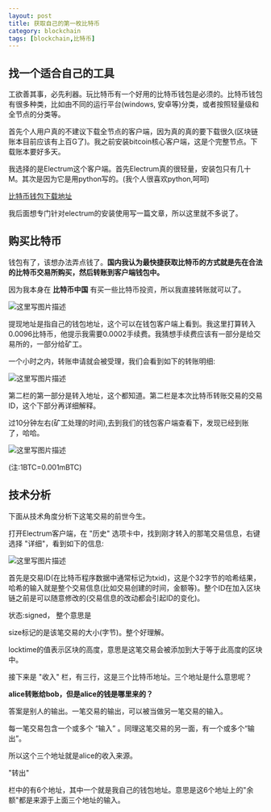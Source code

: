 ```yaml
---
layout: post
title: 获取自己的第一枚比特币
category: blockchain
tags: [blockchain,比特币]
---
```



## 找一个适合自己的工具

工欲善其事，必先利器。玩比特币有一个好用的比特币钱包是必须的。比特币钱包有很多种类，比如由不同的运行平台(windows, 安卓等)分类，或者按照轻量级和全节点的分类等。

首先个人用户真的不建议下载全节点的客户端，因为真的真的要下载很久(区块链账本目前应该有上百G了)。我之前安装bitcoin核心客户端，这是个完整节点。下载账本要好多天。


我选择的是Electrum这个客户端。首先Electrum真的很轻量，安装包只有几十M。其次是因为它是用python写的。(我个人很喜欢python,呵呵)




[比特币钱包下载地址](https://bitcoin.org/zh_CN/choose-your-wallet)

我后面想专门针对electrum的安装使用写一篇文章，所以这里就不多说了。





## 购买比特币

钱包有了，该想办法弄点钱了。**国内我认为最快捷获取比特币的方式就是先在合法的比特币交易所购买，然后转账到客户端钱包中。**


因为我本身在 **比特币中国** 有买一些比特币投资，所以我直接转账就可以了。


![这里写图片描述](http://img.blog.csdn.net/20170627140643375?watermark/2/text/aHR0cDovL2Jsb2cuY3Nkbi5uZXQvcG9ueV9tYWdnaWU=/font/5a6L5L2T/fontsize/400/fill/I0JBQkFCMA==/dissolve/70/gravity/SouthEast)

提现地址是指自己的钱包地址，这个可以在钱包客户端上看到。我这里打算转入0.0096比特币，他提示我需要0.0002手续费。我猜想手续费应该有一部分是给交易所的，一部分给矿工。


一个小时之内，转账申请就会被受理，我们会看到如下的转账明细:

![这里写图片描述](http://img.blog.csdn.net/20170627140706841?watermark/2/text/aHR0cDovL2Jsb2cuY3Nkbi5uZXQvcG9ueV9tYWdnaWU=/font/5a6L5L2T/fontsize/400/fill/I0JBQkFCMA==/dissolve/70/gravity/SouthEast)

第二栏的第一部分是转入地址，这个都知道。第二栏是本次比特币转账交易的交易ID，这个下部分再详细解释。


过10分钟左右(矿工处理的时间),去到我们的钱包客户端查看下，发现已经到账了，哈哈。

![这里写图片描述](http://img.blog.csdn.net/20170627140718814?watermark/2/text/aHR0cDovL2Jsb2cuY3Nkbi5uZXQvcG9ueV9tYWdnaWU=/font/5a6L5L2T/fontsize/400/fill/I0JBQkFCMA==/dissolve/70/gravity/SouthEast)


(注:1BTC=0.001mBTC)


## 技术分析

下面从技术角度分析下这笔交易的前世今生。

打开Electrum客户端，在 "历史" 选项卡中，找到刚才转入的那笔交易信息，右键选择 "详细"，看到如下的信息:

![这里写图片描述](http://img.blog.csdn.net/20170627140728517?watermark/2/text/aHR0cDovL2Jsb2cuY3Nkbi5uZXQvcG9ueV9tYWdnaWU=/font/5a6L5L2T/fontsize/400/fill/I0JBQkFCMA==/dissolve/70/gravity/SouthEast)


首先是交易ID(在比特币程序数据中通常标记为txid)，这是个32字节的哈希结果，哈希的输入就是整个交易信息(比如交易创建的时间，金额等)。整个ID在加入区块链之前是可以随意修改的(交易信息的改动都会引起ID的变化)。


状态:signed， 整个意思是

size标记的是该笔交易的大小(字节)。整个好理解。

locktime的值表示区块的高度，意思是这笔交易会被添加到大于等于此高度的区块中。


接下来是 "收入" 栏，有三行，这是三个比特币地址。三个地址是什么意思呢？

**alice转账给bob，但是alice的钱是哪里来的？**

答案是别人的输出。一笔交易的输出，可以被当做另一笔交易的输入。


每一笔交易包含一个或多个 “输入” 。同理这笔交易的另一面，有一个或多个“输出”。


所以这个三个地址就是alice的收入来源。

"转出" 

栏中的有6个地址，其中一个就是我自己的钱包地址。意思是这6个地址上的"余额"都是来源于上面三个地址的输入。

